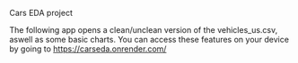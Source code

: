 Cars EDA project

The following app opens a clean/unclean version of the vehicles_us.csv,
aswell as some basic charts. You can access these features on your device by going to https://carseda.onrender.com/